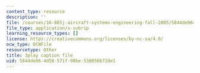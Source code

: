 ```yaml
---
content_type: resource
description: ''
file: /courses/16-885j-aircraft-systems-engineering-fall-2005/5844de064d58571f98be530056b72de1_1IJPugWssVs.vtt
file_type: application/x-subrip
learning_resource_types: []
license: https://creativecommons.org/licenses/by-nc-sa/4.0/
ocw_type: OCWFile
resourcetype: Other
title: 3play caption file
uid: 5844de06-4d58-571f-98be-530056b72de1
---
```

